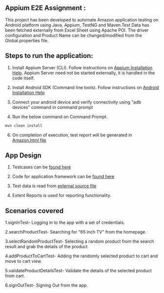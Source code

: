 ## Appium E2E Assignment : 

This project has been developed to automate Amazon application testing on Android platform using Java, Appium, TestNG and Maven.Test Data has been fetched externally from Excel Sheet using Apache POI. The driver configuration and Product Name can be changed/modified  from the Global.properties file.

## Steps to run the application:

1. Install Appium Server (CLI). Follow instructions on [Appium Installation Help](http://appium.io/docs/en/about-appium/getting-started/). Appium Server need not be started externally, it is handled in the code itself.

2. Install Android SDK (Command line tools). Follow instructions on [Android Installation Help](https://developer.android.com/studio/?gclid=CjwKCAjwwYP2BRBGEiwAkoBpAohuHRSwpwUk11WkmX7U1dBifIror9wPrmD_xfqMJVCdfkNqB-nSbhoCFyMQAvD_BwE&gclsrc=aw.ds)

3. Connect your android device and verify connectivity using "adb devices" command in command prompt

5. Run the below command on Command Prompt.

```sh
mvn clean install
```
6. On completion of execution, test report will be generated in [Amazon.html file](https://github.com/floyd96/AmazonAssignment/tree/master/Reports/htmlreport.html)




## App Design

1. Testcases can be [found here](https://github.com/floyd96/AmazonAssignment/tree/master/src/test/java/Appium/Assignment)

2. Code for application framework can be [found here](https://github.com/floyd96/AmazonAssignment/tree/master/src/main/java)

3. Test data is read from [external source file](https://github.com/floyd96/AmazonAssignment/tree/master/src/main/java/AmazonTestData.xlsx)

5. Extent Reports is used for reporting functionality.


## Scenarios covered

1.signInTest- Logging in to the app with a set of credentials.

2.searchProductTest- Searching for "65 inch TV" from the homepage.

3.selectRandomProductTest- Selecting a random product from the search result and grab the details of the product

4.addProductToCartTest- Adding the randomly selected product to cart and move to cart view.

5.validateProductDetailsTest- Validate the details of the selected product from cart.

6.signOutTest- Signing Out from the app.

